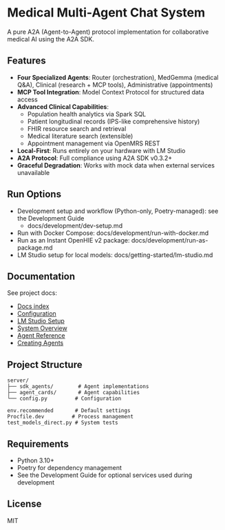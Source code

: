 # Medical Multi-Agent Chat System

A pure A2A (Agent-to-Agent) protocol implementation for collaborative medical AI using the A2A SDK.

## Features

- **Four Specialized Agents**: Router (orchestration), MedGemma (medical Q&A), Clinical (research + MCP tools), Administrative (appointments)
- **MCP Tool Integration**: Model Context Protocol for structured data access
- **Advanced Clinical Capabilities**:
  - Population health analytics via Spark SQL
  - Patient longitudinal records (IPS-like comprehensive history)
  - FHIR resource search and retrieval
  - Medical literature search (extensible)
  - Appointment management via OpenMRS REST
- **Local-First**: Runs entirely on your hardware with LM Studio
- **A2A Protocol**: Full compliance using A2A SDK v0.3.2+
- **Graceful Degradation**: Works with mock data when external services unavailable

## Run Options

- Development setup and workflow (Python-only, Poetry-managed): see the Development Guide
  - docs/development/dev-setup.md
- Run with Docker Compose: docs/development/run-with-docker.md
- Run as an Instant OpenHIE v2 package: docs/development/run-as-package.md
- LM Studio setup for local models: docs/getting-started/lm-studio.md

## Documentation

See project docs:
- [Docs index](docs/docs.md)
- [Configuration](docs/getting-started/configuration.md)
- [LM Studio Setup](docs/getting-started/lm-studio.md)
- [System Overview](docs/architecture/overview.md)
- [Agent Reference](docs/architecture/agents.md)
- [Creating Agents](docs/development/creating-agents.md)

## Project Structure

```
server/
├── sdk_agents/        # Agent implementations
├── agent_cards/       # Agent capabilities
└── config.py         # Configuration

env.recommended       # Default settings
Procfile.dev         # Process management
test_models_direct.py # System tests
```

## Requirements

- Python 3.10+
- Poetry for dependency management
- See the Development Guide for optional services used during development

## License

MIT